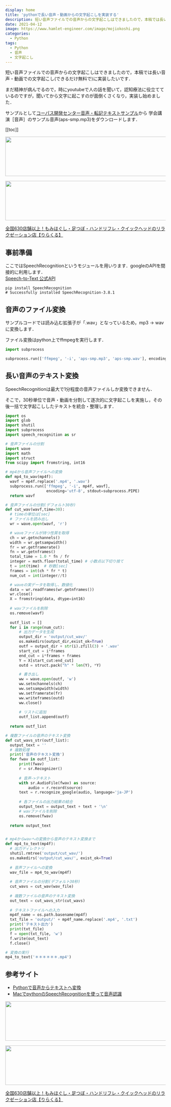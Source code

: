 ```yaml
---
display: home
title: 'pythonで長い音声・動画からの文字起こしを実装する'
description: 短い音声ファイルでの音声からの文字起こしはできましたので，本稿では長い音声・動画での文字起こし(できるだけ無料で)に実装したいです．
date: 2021-04-12
image: https://www.hamlet-engineer.com/image/mojiokoshi.png
categories: 
  - Python
tags:
  - Python
  - 音声
  - 文字起こし
---
```

短い音声ファイルでの音声からの文字起こしはできましたので，本稿では長い音声・動画での文字起こし(できるだけ無料で)に実装したいです．<br>

<!-- more -->

<ClientOnly>
  <CallInArticleAdsense />
</ClientOnly>

まだ精神が病んでるので，時にyoutubeで人の話を聞いて，認知療法に役立てているのですが，聞いてから文字に起こすのが面倒くさくなり，実装し始めました．<br>

サンプルとして[コーパス開発センター音声・転記テキストサンプル](https://pj.ninjal.ac.jp/corpus_center/csj/sample.html)から
学会講演［音声］のサンプル音声(aps-smp.mp3)をダウンロードします．

[[toc]]

<!-- お名前.com -->
<a href="https://px.a8.net/svt/ejp?a8mat=3HBXCY+4DRW36+50+2HM5Z5" rel="nofollow"><img border="0" width="1000" height="124" alt="" src="https://www27.a8.net/svt/bgt?aid=210508450265&wid=001&eno=01&mid=s00000000018015052000&mc=1"></a><img border="0" width="1" height="1" src="https://www10.a8.net/0.gif?a8mat=3HBXCY+4DRW36+50+2HM5Z5" alt="">

<!-- エックスサーバー株式会社 -->
<a href="https://px.a8.net/svt/ejp?a8mat=3HIN6N+3YAMCY+CO4+6BMG1" rel="nofollow"><img border="0" width="1000" height="124" alt="" src="https://www23.a8.net/svt/bgt?aid=210821855239&wid=001&eno=01&mid=s00000001642001062000&mc=1"></a><img border="0" width="1" height="1" src="https://www17.a8.net/0.gif?a8mat=3HIN6N+3YAMCY+CO4+6BMG1" alt="">

<!-- りらくる -->
<a href="https://px.a8.net/svt/ejp?a8mat=3HIN6N+7FBNEA+4AQ0+5YJRM" rel="nofollow">全国630店舗以上！もみほぐし・足つぼ・ハンドリフレ・クイックヘッドのリラクゼーション店【りらくる】</a><img border="0" width="1" height="1" src="https://www15.a8.net/0.gif?a8mat=3HIN6N+7FBNEA+4AQ0+5YJRM" alt="">

## 事前準備
ここではSpeechRecognitionというモジュールを用いります．googleのAPIを間接的に利用します．<br>
[Speech-to-Text 公式API](https://cloud.google.com/speech-to-text/docs/libraries#client-libraries-install-python)

```init
pip install SpeechRecognition
# Successfully installed SpeechRecognition-3.8.1
```

## 音声のファイル変換
サンプルコードでは読み込む拡張子が「.wav」となっているため，mp3 -> wavに変換します．<br>

ファイル変換はpython上でffmpegを実行します．

```python
import subprocess

subprocess.run(['ffmpeg', '-i', 'aps-smp.mp3', 'aps-smp.wav'], encoding='utf-8', stdout=subprocess.PIPE)
```

## 長い音声のテキスト変換
SpeechRecognitionは最大で1分程度の音声ファイルしか変換できません．

そこで，30秒単位で音声・動画を分割して逐次的に文字起こしを実施し，その後一括で文字起こししたテキストを統合・整理します．

```python
import os
import glob
import shutil
import subprocess
import speech_recognition as sr

# 音声ファイルの分割
import wave
import math
import struct
from scipy import fromstring, int16

# mp4から音声ファイルへの変換
def mp4_to_wav(mp4f):
  wavf = mp4f.replace('.mp4', '.wav')
  subprocess.run(['ffmpeg', '-i', mp4f, wavf], 
                  encoding='utf-8', stdout=subprocess.PIPE)
  return wavf

# 音声ファイルの分割(デフォルト30秒)
def cut_wav(wavf,time=30):
  # timeの単位は[sec]
  # ファイルを読み出し
  wr = wave.open(wavf, 'r')

  # waveファイルが持つ性質を取得
  ch = wr.getnchannels()
  width = wr.getsampwidth()
  fr = wr.getframerate()
  fn = wr.getnframes()
  total_time = 1.0 * fn / fr
  integer = math.floor(total_time) # 小数点以下切り捨て
  t = int(time)  # 秒数[sec]
  frames = int(ch * fr * t)
  num_cut = int(integer//t)

  # waveの実データを取得し、数値化
  data = wr.readframes(wr.getnframes())
  wr.close()
  X = fromstring(data, dtype=int16)
  
  # wavファイルを削除
  os.remove(wavf)
  
  outf_list = []
  for i in range(num_cut):
      # 出力データを生成
      output_dir = 'output/cut_wav/'
      os.makedirs(output_dir,exist_ok=True)
      outf = output_dir + str(i).zfill(3) + '.wav'
      start_cut = i*frames
      end_cut = i*frames + frames
      Y = X[start_cut:end_cut]
      outd = struct.pack("h" * len(Y), *Y)

      # 書き出し
      ww = wave.open(outf, 'w')
      ww.setnchannels(ch)
      ww.setsampwidth(width)
      ww.setframerate(fr)
      ww.writeframes(outd)
      ww.close()
      
      # リストに追加
      outf_list.append(outf)
  
  return outf_list

# 複数ファイルの音声のテキスト変換
def cut_wavs_str(outf_list):
  output_text = ''
  # 複数処理
  print('音声のテキスト変換')
  for fwav in outf_list:
      print(fwav)
      r = sr.Recognizer()
      
      # 音声->テキスト
      with sr.AudioFile(fwav) as source:
          audio = r.record(source)
      text = r.recognize_google(audio, language='ja-JP')
      
      # 各ファイルの出力結果の結合
      output_text = output_text + text + '\n'
      # wavファイルを削除
      os.remove(fwav)
      
  return output_text


# mp4からwavへの変換から音声のテキスト変換まで
def mp4_to_text(mp4f):
  # 出力ディレクトリ
  shutil.rmtree('output/cut_wav/')
  os.makedirs('output/cut_wav/', exist_ok=True)
  
  # 音声ファイルへの変換
  wav_file = mp4_to_wav(mp4f)
  
  # 音声ファイルの分割(デフォルト30秒)
  cut_wavs = cut_wav(wav_file)
  
  # 複数ファイルの音声のテキスト変換
  out_text = cut_wavs_str(cut_wavs)
  
  # テキストファイルへの入力
  mp4f_name = os.path.basename(mp4f)
  txt_file = 'output/' + mp4f_name.replace('.mp4', '.txt')
  print('テキスト出力')
  print(txt_file)
  f = open(txt_file, 'w')
  f.write(out_text)
  f.close()

# 変換の実行
mp4_to_text('＊＊＊＊＊＊.mp4')
```

## 参考サイト
- [Pythonで音声からテキストへ変換](https://self-development.info/python%E3%81%A7%E9%9F%B3%E5%A3%B0%E3%81%8B%E3%82%89%E3%83%86%E3%82%AD%E3%82%B9%E3%83%88%E3%81%B8%E5%A4%89%E6%8F%9B%E3%80%90speechrecognition%E3%80%91/)
- [MacでpythonのSpeechRecognitionを使って音声認識](https://qiita.com/seigot/items/62a85f1a561bb820532a)


<!-- お名前.com -->
<a href="https://px.a8.net/svt/ejp?a8mat=3HBXCY+4DRW36+50+2HM5Z5" rel="nofollow"><img border="0" width="1000" height="124" alt="" src="https://www27.a8.net/svt/bgt?aid=210508450265&wid=001&eno=01&mid=s00000000018015052000&mc=1"></a><img border="0" width="1" height="1" src="https://www10.a8.net/0.gif?a8mat=3HBXCY+4DRW36+50+2HM5Z5" alt="">

<!-- エックスサーバー株式会社 -->
<a href="https://px.a8.net/svt/ejp?a8mat=3HIN6N+3YAMCY+CO4+6BMG1" rel="nofollow"><img border="0" width="1000" height="124" alt="" src="https://www23.a8.net/svt/bgt?aid=210821855239&wid=001&eno=01&mid=s00000001642001062000&mc=1"></a><img border="0" width="1" height="1" src="https://www17.a8.net/0.gif?a8mat=3HIN6N+3YAMCY+CO4+6BMG1" alt="">

<!-- りらくる -->
<a href="https://px.a8.net/svt/ejp?a8mat=3HIN6N+7FBNEA+4AQ0+5YJRM" rel="nofollow">全国630店舗以上！もみほぐし・足つぼ・ハンドリフレ・クイックヘッドのリラクゼーション店【りらくる】</a><img border="0" width="1" height="1" src="https://www15.a8.net/0.gif?a8mat=3HIN6N+7FBNEA+4AQ0+5YJRM" alt="">

<ClientOnly>
  <CallInArticleAdsense />
</ClientOnly>